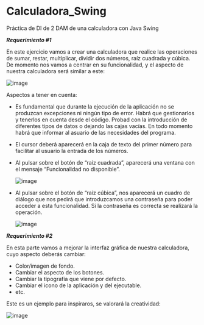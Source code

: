 # Calculadora_Swing
Práctica de DI de 2 DAM de una calculadora con Java Swing


***Requerimiento #1*** 

En este ejercicio vamos a crear una calculadora que realice las operaciones de sumar, restar, 
multiplicar, dividir dos números, raíz cuadrada y cúbica. De momento nos vamos a centrar en su 
funcionalidad, y el aspecto de nuestra calculadora será similar a este: 

![image](https://user-images.githubusercontent.com/98947580/200544986-ca6bf981-a31b-48f2-ad3c-c2a5e39baa3f.png)

 
  
 
 
Aspectos a tener en cuenta: 
 
* Es fundamental que durante la ejecución de la aplicación  no se produzcan excepciones  ni 
ningún tipo de error. Habrá que gestionarlos y tenerlos en cuenta desde el código. Probad 
con la introducción de diferentes tipos de datos o dejando las cajas vacías. En todo momento 
habrá que informar al asuario de las necesidades del programa. 
 
* El cursor deberá aparecerá en la caja de texto del primer número para facilitar al usuario la 
entrada de los números. 
 
* Al  pulsar  sobre  el  botón  de  “raíz  cuadrada”,  aparecerá  una  ventana  con  el  mensaje 
“Funcionalidad no disponible”. 
 
  ![image](https://user-images.githubusercontent.com/98947580/200545098-7f2a7bd2-0462-4817-86e2-0ac3994f789c.png)

 
 
  
* Al pulsar sobre el botón de “raíz cúbica”, nos aparecerá un cuadro de diálogo que nos pedirá 
que introduzcamos una contraseña para poder acceder a esta funcionalidad. Si la contraseña 
es correcta se realizará la operación. 
 
  ![image](https://user-images.githubusercontent.com/98947580/200545172-51bbb6cb-412f-4a66-b2c0-63e3deee5928.png)


 
 
 
 
***Requerimiento #2*** 
 
En esta parte vamos a mejorar la interfaz gráfica de nuestra calculadora, cuyo aspecto deberás 
cambiar: 
 
* Color/imagen de fondo. 
* Cambiar el aspecto de los botones. 
* Cambiar la tipografía que viene por defecto. 
* Cambiar el icono de la aplicación y del ejecutable. 
* etc. 
 
Este es un ejemplo para inspiraros, se valorará la creatividad: 

![image](https://user-images.githubusercontent.com/98947580/200545252-7f465b6d-b7d8-4a29-b9be-2c7bd79ef514.png)
